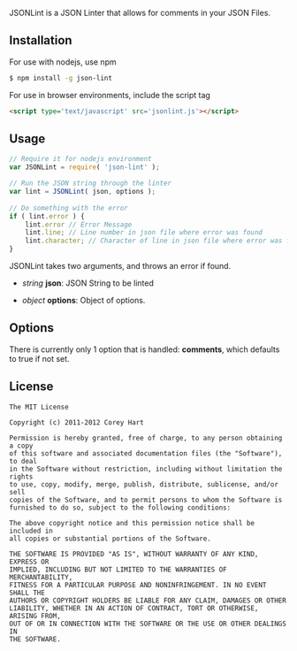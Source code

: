 JSONLint is a JSON Linter that allows for comments in your JSON Files.


Installation
------------

For use with nodejs, use npm

```bash
$ npm install -g json-lint
```

For use in browser environments, include the script tag

```html
<script type='text/javascript' src='jsonlint.js'></script>
```

Usage
-----
```js
// Require it for nodejs environment
var JSONLint = require( 'json-lint' );

// Run the JSON string through the linter
var lint = JSONLint( json, options );
	
// Do something with the error
if ( lint.error ) {
	lint.error // Error Message
	lint.line; // Line number in json file where error was found
	lint.character; // Character of line in json file where error was found
}
```

JSONLint takes two arguments, and throws an error if found.

 - *string* **json**: JSON String to be linted

 - *object* **options**: Object of options.


Options
-------

There is currently only 1 option that is handled: **comments**, which defaults to true if not set.


License
-------
```
The MIT License

Copyright (c) 2011-2012 Corey Hart

Permission is hereby granted, free of charge, to any person obtaining a copy
of this software and associated documentation files (the "Software"), to deal
in the Software without restriction, including without limitation the rights
to use, copy, modify, merge, publish, distribute, sublicense, and/or sell
copies of the Software, and to permit persons to whom the Software is
furnished to do so, subject to the following conditions:

The above copyright notice and this permission notice shall be included in
all copies or substantial portions of the Software.

THE SOFTWARE IS PROVIDED "AS IS", WITHOUT WARRANTY OF ANY KIND, EXPRESS OR
IMPLIED, INCLUDING BUT NOT LIMITED TO THE WARRANTIES OF MERCHANTABILITY,
FITNESS FOR A PARTICULAR PURPOSE AND NONINFRINGEMENT. IN NO EVENT SHALL THE
AUTHORS OR COPYRIGHT HOLDERS BE LIABLE FOR ANY CLAIM, DAMAGES OR OTHER
LIABILITY, WHETHER IN AN ACTION OF CONTRACT, TORT OR OTHERWISE, ARISING FROM,
OUT OF OR IN CONNECTION WITH THE SOFTWARE OR THE USE OR OTHER DEALINGS IN
THE SOFTWARE.
```
